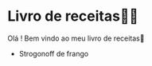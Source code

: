 # Livro de receitas:man_cook:

Olá ! Bem vindo ao meu livro de receitas:wave:

- Strogonoff de frango

 
